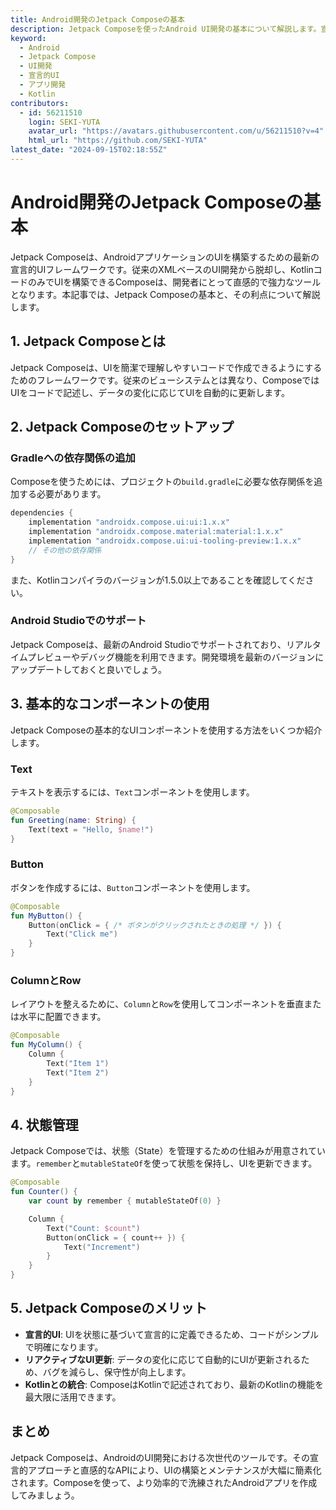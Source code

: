 ```yaml
---
title: Android開発のJetpack Composeの基本
description: Jetpack Composeを使ったAndroid UI開発の基本について解説します。宣言的UIフレームワークの利点と使い方を学びましょう。
keyword:
  - Android
  - Jetpack Compose
  - UI開発
  - 宣言的UI
  - アプリ開発
  - Kotlin
contributors:
  - id: 56211510
    login: SEKI-YUTA
    avatar_url: "https://avatars.githubusercontent.com/u/56211510?v=4"
    html_url: "https://github.com/SEKI-YUTA"
latest_date: "2024-09-15T02:18:55Z"
---
```


# Android開発のJetpack Composeの基本

Jetpack Composeは、AndroidアプリケーションのUIを構築するための最新の宣言的UIフレームワークです。従来のXMLベースのUI開発から脱却し、KotlinコードのみでUIを構築できるComposeは、開発者にとって直感的で強力なツールとなります。本記事では、Jetpack Composeの基本と、その利点について解説します。

## 1. Jetpack Composeとは

Jetpack Composeは、UIを簡潔で理解しやすいコードで作成できるようにするためのフレームワークです。従来のビューシステムとは異なり、ComposeではUIをコードで記述し、データの変化に応じてUIを自動的に更新します。

## 2. Jetpack Composeのセットアップ

### Gradleへの依存関係の追加

Composeを使うためには、プロジェクトの`build.gradle`に必要な依存関係を追加する必要があります。

```gradle
dependencies {
    implementation "androidx.compose.ui:ui:1.x.x"
    implementation "androidx.compose.material:material:1.x.x"
    implementation "androidx.compose.ui:ui-tooling-preview:1.x.x"
    // その他の依存関係
}
```

また、Kotlinコンパイラのバージョンが1.5.0以上であることを確認してください。

### Android Studioでのサポート

Jetpack Composeは、最新のAndroid Studioでサポートされており、リアルタイムプレビューやデバッグ機能を利用できます。開発環境を最新のバージョンにアップデートしておくと良いでしょう。

## 3. 基本的なコンポーネントの使用

Jetpack Composeの基本的なUIコンポーネントを使用する方法をいくつか紹介します。

### Text

テキストを表示するには、`Text`コンポーネントを使用します。

```kotlin
@Composable
fun Greeting(name: String) {
    Text(text = "Hello, $name!")
}
```

### Button

ボタンを作成するには、`Button`コンポーネントを使用します。

```kotlin
@Composable
fun MyButton() {
    Button(onClick = { /* ボタンがクリックされたときの処理 */ }) {
        Text("Click me")
    }
}
```

### ColumnとRow

レイアウトを整えるために、`Column`と`Row`を使用してコンポーネントを垂直または水平に配置できます。

```kotlin
@Composable
fun MyColumn() {
    Column {
        Text("Item 1")
        Text("Item 2")
    }
}
```

## 4. 状態管理

Jetpack Composeでは、状態（State）を管理するための仕組みが用意されています。`remember`と`mutableStateOf`を使って状態を保持し、UIを更新できます。

```kotlin
@Composable
fun Counter() {
    var count by remember { mutableStateOf(0) }

    Column {
        Text("Count: $count")
        Button(onClick = { count++ }) {
            Text("Increment")
        }
    }
}
```

## 5. Jetpack Composeのメリット

- **宣言的UI**: UIを状態に基づいて宣言的に定義できるため、コードがシンプルで明確になります。
- **リアクティブなUI更新**: データの変化に応じて自動的にUIが更新されるため、バグを減らし、保守性が向上します。
- **Kotlinとの統合**: ComposeはKotlinで記述されており、最新のKotlinの機能を最大限に活用できます。

## まとめ

Jetpack Composeは、AndroidのUI開発における次世代のツールです。その宣言的アプローチと直感的なAPIにより、UIの構築とメンテナンスが大幅に簡素化されます。Composeを使って、より効率的で洗練されたAndroidアプリを作成してみましょう。

